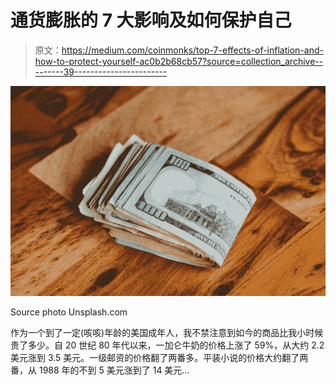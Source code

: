 # 通货膨胀的 7 大影响及如何保护自己

> 原文：<https://medium.com/coinmonks/top-7-effects-of-inflation-and-how-to-protect-yourself-ac0b2b68cb57?source=collection_archive---------39----------------------->

![](img/399aac8481530155e898acd393984d2c.png)

Source photo Unsplash.com

作为一个到了一定(咳咳)年龄的美国成年人，我不禁注意到如今的商品比我小时候贵了多少。自 20 世纪 80 年代以来，一加仑牛奶的价格上涨了 59%，从大约 2.2 美元涨到 3.5 美元。一级邮资的价格翻了两番多。平装小说的价格大约翻了两番，从 1988 年的不到 5 美元涨到了 14 美元…